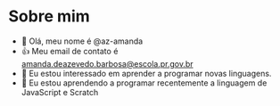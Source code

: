 # Sobre mim 
- 👋 Olá, meu nome é @az-amanda
- 👍 Meu email de contato é amanda.deazevedo.barbosa@escola.pr.gov.br
- 👀 Eu estou interessado em aprender a programar novas linguagens.
- 🌱 Eu estou aprendendo a programar recentemente a linguagem de JavaScript e Scratch


